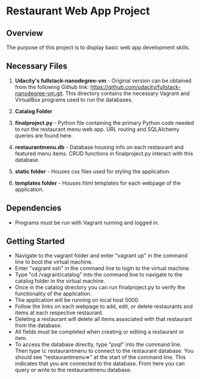 # Restaurant Web App Project

## Overview

The purpose of this project is to display basic web app development skills.

## Necessary Files
1.  **Udacity's fullstack-nanodegree-vm** - Original version can be obtained
from the following
Github link:  https://github.com/udacity/fullstack-nanodegree-vm.git.  This
directory contains the necessary Vagrant and VirtualBox programs used to run the
databases.

2.  **Catalog Folder**
  1.  **finalproject.py** - Python file containing the primary Python code needed to run the restaurant menu web app.  URL routing and SQLAlchemy queries are found here.
  2.  **restaurantmenu.db** - Database housing info on each restaurant and featured menu items.  CRUD functions in finalproject.py interact with this database.
  3.  **static folder** - Houses css files used for styling the application.
  4.  **templates folder** - Houses html templates for each webpage of the application.

## Dependencies
- Programs must be run with Vagrant running and logged in.

## Getting Started
- Navigate to the vagrant folder and enter "vagrant up" in the command line to boot the virtual machine.
- Enter "vagrant ssh" in the command line to login to the virtual machine.
- Type "cd /vagrant/catalog" into the command line to navigate to the catalog folder in the virtual machine.
- Once in the catalog directory you can run finalproject.py to verify the functionality of the application.
- The application will be running on local host 5000.
- Follow the links on each webpage to add, edit, or delete restaurants and items at each respective restaurant.
- Deleting a restaurant will delete all items associated with that restaurant from the database.
- All fields must be completed when creating or editing a restaurant or item.
- To access the database directly, type "psql" into the command line.  Then type \c restaurantmenu to connect to the restaurant database.  You should see "restaurantmenu=>" at the start of the command line.  This indicates that you are connected to the database.  From here you can query or write to the restaurantmenu database.

